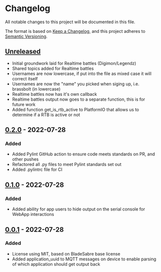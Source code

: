 # Changelog
All notable changes to this project will be documented in this file.

The format is based on [Keep a Changelog](https://keepachangelog.com/en/1.0.0/),
and this project adheres to [Semantic Versioning](https://semver.org/spec/v2.0.0.html).

## [Unreleased]
- Initial groundwork laid for Realtime battles (Digimon/Legendz)
- Shared topics added for Realtime battles
- Usernames are now lowercase, if put into the file as mixed case it will correct itself
- Usernames are now the "name" you picked when siging up, i.e. brassbolt (in lowercase)
- Realtime battles now has it's own callback
- Realtime battles output now goes to a separate function, this is for future work
- Added function get_is_rtb_active to PlatformIO that allows us to determine if a RTB is active or not

## [0.2.0] - 2022-07-28
### Added
- Added Pylint GitHub action to ensure code meets standards on PR, and other pushes
- Refactored all .py files to meet Pylint standards set out
- Added .pylintrc file for CI

## [0.1.0] - 2022-07-28
### Added
- Added ability for app users to hide output on the serial console for WebApp interactions

## [0.0.1] - 2022-07-28
### Added
- License using MIT, based on BladeSabre base license
- Added application_uuid to MQTT messages on device to enable parsing of which application should get output back

[Unreleased]: https://github.com/mechawrench/wificom-lib/compare/v0.2.0...HEAD
[0.2.0]: https://github.com/mechawrench/wificom-libreleases/tag/v0.1.0...v0.2.0
[0.1.0]: https://github.com/mechawrench/wificom-libreleases/tag/v0.0.1...v0.1.0
[0.0.1]: https://github.com/mechawrench/wificom-libreleases/tag/v0.0.1
